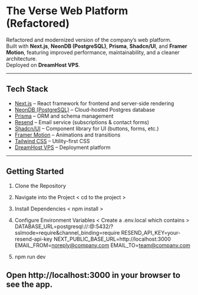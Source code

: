 # The Verse Web Platform (Refactored)

Refactored and modernized version of the company’s web platform.  
Built with **Next.js**, **NeonDB (PostgreSQL)**, **Prisma**, **Shadcn/UI**, and **Framer Motion**, featuring improved performance, maintainability, and a cleaner architecture.  
Deployed on **DreamHost VPS**.

---

##  Tech Stack

- [Next.js](https://nextjs.org/) – React framework for frontend and server-side rendering
- [NeonDB (PostgreSQL)](https://neon.tech/) – Cloud-hosted Postgres database
- [Prisma](https://www.prisma.io/) – ORM and schema management
- [Resend](https://resend.com/) – Email service (subscriptions & contact forms)
- [Shadcn/UI](https://ui.shadcn.com/) – Component library for UI (buttons, forms, etc.)
- [Framer Motion](https://www.framer.com/motion/) – Animations and transitions
- [Tailwind CSS](https://tailwindcss.com/) – Utility-first CSS
- [DreamHost VPS](https://www.dreamhost.com/) – Deployment platform



---

## Getting Started 

1. Clone the Repository
2. Navigate into the Project < cd to the project >
3. Install Dependencies < npm install >
4. Configure Environment Variables < Create a .env.local which contains > 
DATABASE_URL=postgresql://<user>:<password>@<host>:5432/<database>?sslmode=require&channel_binding=require
RESEND_API_KEY=your-resend-api-key
NEXT_PUBLIC_BASE_URL=http://localhost:3000
EMAIL_FROM=noreply@company.com
EMAIL_TO=team@company.com

5. npm run dev

## Open http://localhost:3000 in your browser to see the app.